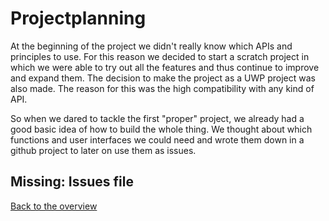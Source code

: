 # Projectplanning

At the beginning of the project we didn't really know which APIs and principles to use. For this reason we decided to start a scratch project
in which we were able to try out all the features and thus continue to improve and expand them. The decision to make the project as a UWP project 
was also made. The reason for this was the high compatibility with any kind of API.

So when we dared to tackle the first "proper" project, we already had a good basic idea of ​​how to build the whole thing. We thought about which functions
and user interfaces we could need and wrote them down in a github project to later on use them as issues.

Missing: Issues file
---

[Back to the overview](./../../README.md)
